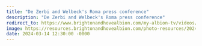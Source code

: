 ```yaml
---
title: "De Zerbi and Welbeck's Roma press conference"
description: "De Zerbi and Welbeck's Roma press conference"
redirect_to: https://www.brightonandhovealbion.com/my-albion-tv/videos/3932448/de-zerbi-and-welbecks-roma-press-conference
image: https://resources.brightonandhovealbion.com/photo-resources/2024/03/13/09590bba-b910-46dd-bdf9-9d0658d669a5/De-Zerbi-and-Welbeck.jpg
date: 2024-03-14 12:30:00 -0000
---
```

